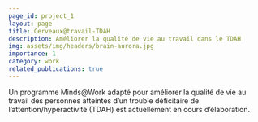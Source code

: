 ```yaml
---
page_id: project_1
layout: page
title: Cerveaux@travail-TDAH
description: Améliorer la qualité de vie au travail dans le TDAH
img: assets/img/headers/brain-aurora.jpg
importance: 1
category: work
related_publications: true
---
```


Un programme Minds@Work adapté pour améliorer la qualité de vie au travail des personnes atteintes d’un trouble déficitaire de l’attention/hyperactivité (TDAH) est actuellement en cours d’élaboration.
